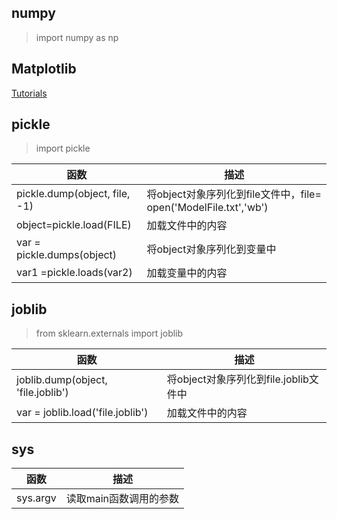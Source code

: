 ## numpy

> import numpy as np



## Matplotlib

[Tutorials](https://matplotlib.org/3.1.1/tutorials/index.html) 

## pickle

> import pickle

| 函数                          | 描述                                                         |
| ----------------------------- | ------------------------------------------------------------ |
| pickle.dump(object, file, -1) | 将object对象序列化到file文件中，file= open('ModelFile.txt','wb') |
| object=pickle.load(FILE)      | 加载文件中的内容                                             |
| var = pickle.dumps(object)    | 将object对象序列化到变量中                                   |
| var1 =pickle.loads(var2)      | 加载变量中的内容                                             |



## joblib

> from sklearn.externals import joblib

| 函数    | 描述                                 |
| ----------------- | ------------------------------------ |
|joblib.dump(object, 'file.joblib')| 将object对象序列化到file.joblib文件中|
|var = joblib.load('file.joblib')| 加载文件中的内容 |



## sys

| 函数    | 描述                                 |
| ----------------- | ------------------------------------ |
|sys.argv|读取main函数调用的参数|